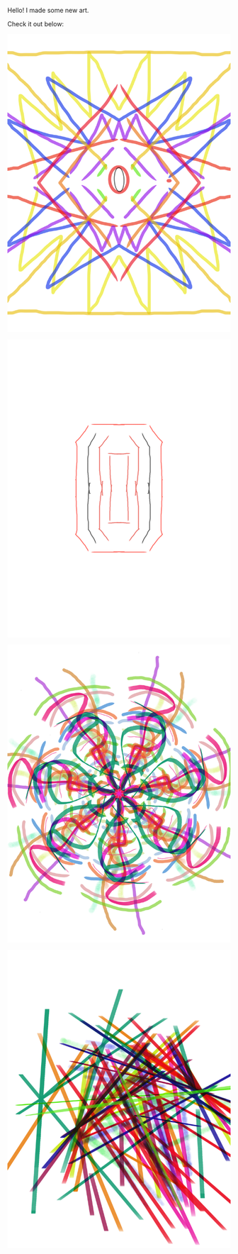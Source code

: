 Hello! I made some new art.

Check it out below:

![gem_of_color](images/art/gem_of_color.png)

![Ruby](images/art/Ruby.png)

![plasma_ball_2](images/art/plasma_ball_2.png)

![lines_and_boxes](images/art/lines_and_boxes.png)
